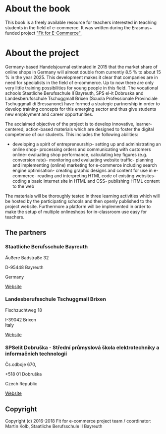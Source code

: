# About the book

This book is a freely available resource for teachers interested in teaching students in the field of e-commerce. It was written during the Erasmus+ funded project ["Fit for E-Commerce".](https://fitforecommerce.github.io)

# About the project

Germany-based Handelsjournal estimated in 2015 that the market share of online shops in Germany will almost double from currently 8.5 % to about 15 % in the year 2025. This development makes it clear that companies are in need for specialists in the field of e-commerce. Up to now there are only very little training possibilities for young people in this field. The vocational schools Staatliche Berufsschule II Bayreuth, SPS el-it Dobruska and Landesberufsschule Tschuggmall Brixen \(Scuola Professionale Provinciale Tschuggmall di Bressanone\) have formed a strategic partnership in order to develop training concepts for this emerging sector and thus give students new employment and career opportunities.

The acclaimed objective of the project is to develop innovative, learner-centered, action-based materials which are designed to foster the digital competence of our students. This includes the following abilities:

* developing a spirit of entrepreneurship- setting up and administrating an online shop- processing orders and communicating with customers online- evaluating shop performance, calculating key figures \(e.g. conversion rate\)- monitoring and evaluating website traffic- planning and implementing \(online\) marketing for e-commerce including search engine optimisation- creating graphic designs and content for use in e-commerce- reading and interpreting HTML code of existing websites- coding a basic internet site in HTML and CSS- publishing HTML content to the web

The materials will be thoroughly tested in three learning activities which will be hosted by the participating schools and then openly published to the project website. Furthermore a platform will be implemented in order to make the setup of multiple onlineshops for in-classroom use easy for teachers.

## The partners

### Staatliche Berufsschule Bayreuth

Äußere Badstraße 32

D-95448 Bayreuth

Germany

[Website](http://kbs-bth.de)

### Landesberufsschule Tschuggmall Brixen

Fischzuchtweg 18

I-39042 Brixen  
Italy

[Website](http://www.tschuggmall.berufsschule.it)

### SPSelit Dobruška - Střední průmyslová škola elektrotechniky a informačních technologií

Čs.odboje 670,

+518 01 Dobruška

Czech Republic

[Website](https://spselitdobruska.cz)

## Copyright

Copyright \(c\) 2016-2018 Fit for e-commerce project team / coordinator: Martin Kolb, Staatliche Berufsschule II Bayreuth

